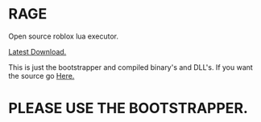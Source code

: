 # RAGE
Open source roblox lua executor.

[Latest Download.](https://github.com/Juicyexe/RAGE/releases/download/v1.3a/RAGE.Bootstrapper.exe)

This is just the bootstrapper and compiled binary's and DLL's. If you want the source go [Here.](https://github.com/Juicyexe/RAGE-Source)

# PLEASE USE THE BOOTSTRAPPER.

